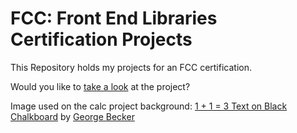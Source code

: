 # FCC: Front End Libraries Certification Projects

This Repository holds my projects for an FCC certification.

Would you like to [take a look](https://fcc-front-end-libraries.web.app/) at the project?

Image used on the calc project background:
[1 + 1 = 3 Text on Black Chalkboard](https://www.pexels.com/photo/addition-black-and-white-black-and-white-chalk-374918/) by [George Becker](https://www.pexels.com/@eye4dtail)
